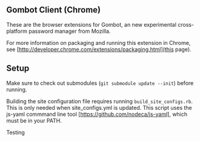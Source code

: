 Gombot Client (Chrome)
----------------------

These are the browser extensions for Gombot, an new experimental cross-platform password manager from Mozilla.

For more information on packaging and running this extension in Chrome, see [http://developer.chrome.com/extensions/packaging.html](this page).

Setup
-----

Make sure to check out submodules (` git submodule update --init `) before running.

Building the site configuration file requires running `build_site_configs.rb`. This is only needed when site_configs.yml is updated. This script uses the js-yaml commmand line tool [https://github.com/nodeca/js-yaml], which must be in your PATH.

Testing
